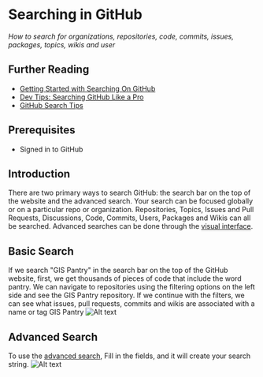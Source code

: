 # Searching in GitHub
*How to search for organizations, repositories, code, commits, issues, packages, topics, wikis and user*

## Further Reading
- [Getting Started with Searching On GitHub](https://docs.github.com/en/search-github/getting-started-with-searching-on-github/about-searching-on-github)
- [Dev Tips: Searching GitHub Like a Pro](https://medium.com/cloud-native-the-gathering/dev-tips-searching-github-like-a-pro-5de2e73cba3d)
- [GitHub Search Tips](https://www.freecodecamp.org/news/github-search-tips/)

## Prerequisites 
* Signed in to GitHub


## Introduction
There are two primary ways to search GitHub: the search bar on the top of the website and the advanced search. Your search can be focused globally or on a particular repo or organization. Repositories, Topics, Issues and Pull Requests, Discussions, Code, Commits, Users, Packages and Wikis can all be searched. Advanced searches can be done through the [visual interface](https://github.com/search/advanced).

## Basic Search
If we search "GIS Pantry" in the search bar on the top of the GitHub website, first, we get thousands of pieces of code that include the word pantry. We can navigate to repositories using the filtering options on the left side and see the GIS Pantry repository. If we continue with the filters, we can see what issues, pull requests, commits and wikis are associated with a name or tag GIS Pantry
 ![Alt text](image-1.png)

## Advanced Search
To use the [advanced search](https://github.com/search/advanced), Fill in the fields, and it will create your search string.
![Alt text](image-3.png)
